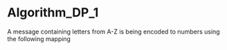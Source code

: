# Algorithm_DP_1
A message containing letters from A-Z is being encoded to numbers using the following mapping
